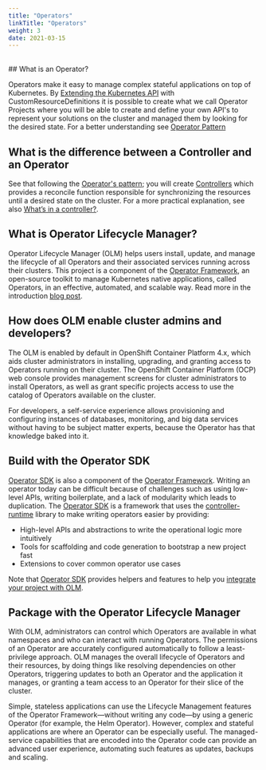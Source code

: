 ```yaml
---
title: "Operators"
linkTitle: "Operators"
weight: 3
date: 2021-03-15
---
```

<br>
## What is an Operator?

Operators make it easy to manage complex stateful applications on top of Kubernetes. By [Extending the Kubernetes API](https://kubernetes.io/docs/tasks/extend-kubernetes/custom-resources/custom-resource-definitions/) with CustomResourceDefinitions it is possible to create what we call Operator Projects where you will be able to create and define your own API's to represent your solutions on the cluster and managed them by looking for the desired state. For a better understanding see [Operator Pattern][operator-pattern]

## What is the difference between a Controller and an Operator

See that following the [Operator's pattern][operator-pattern]; you will create [Controllers](https://kubernetes.io/docs/concepts/architecture/controller/) which provides a reconcile function responsible for synchronizing the resources until a desired state on the cluster. For a more practical explanation, see also [What’s in a controller?](https://book.kubebuilder.io/cronjob-tutorial/controller-overview.html#whats-in-a-controller).

## What is Operator Lifecycle Manager?

Operator Lifecycle Manager (OLM) helps users install, update, and manage the lifecycle of all Operators and their associated services running across their clusters. This project is a component of the [Operator Framework][operator-framework], an open-source toolkit to manage Kubernetes native applications, called Operators, in an effective, automated, and scalable way. Read more in the introduction [blog post](https://www.openshift.com/blog/introducing-the-operator-framework?extIdCarryOver=true&sc_cid=701f2000001Css5AAC).

## How does OLM enable cluster admins and developers?

The OLM is enabled by default in OpenShift Container Platform 4.x, which aids cluster administrators in installing, upgrading, and granting access to Operators running on their cluster. The OpenShift Container Platform (OCP) web console provides management screens for cluster administrators to install Operators, as well as grant specific projects access to use the catalog of Operators available on the cluster.

For developers, a self-service experience allows provisioning and configuring instances of databases, monitoring, and big data services without having to be subject matter experts, because the Operator has that knowledge baked into it.

## Build with the Operator SDK

[Operator SDK][osdk] is also a component of the [Operator Framework][operator-framework]. Writing an operator today can be difficult because of challenges such as using low-level APIs, writing boilerplate, and a lack of modularity which leads to duplication.
The [Operator SDK][osdk] is a framework that uses the [controller-runtime][controller-runtime] library to make writing operators easier by providing:

- High-level APIs and abstractions to write the operational logic more intuitively
- Tools for scaffolding and code generation to bootstrap a new project fast
- Extensions to cover common operator use cases

Note that [Operator SDK][osdk] provides helpers and features to help you [integrate your project with OLM][olm-integration].

## Package with the Operator Lifecycle Manager

With OLM, administrators can control which Operators are available in what namespaces and who can interact with running Operators. The permissions of an Operator are accurately configured automatically to follow a least-privilege approach. OLM manages the overall lifecycle of Operators and their resources, by doing things like resolving dependencies on other Operators, triggering updates to both an Operator and the application it manages, or granting a team access to an Operator for their slice of the cluster.

Simple, stateless applications can use the Lifecycle Management features of the Operator Framework—without writing any code—by using a generic Operator (for example, the Helm Operator). However, complex and stateful applications are where an Operator can be especially useful. The managed-service capabilities that are encoded into the Operator code can provide an advanced user experience, automating such features as updates, backups and scaling.


[osdk]: https://sdk.operatorframework.io/
[operator-framework]: https://github.com/operator-framework
[controller-runtime]: https://github.com/kubernetes-sigs/controller-runtime
[olm-integration]: https://sdk.operatorframework.io/docs/olm-integration/
[operator-pattern]: https://kubernetes.io/docs/concepts/extend-kubernetes/operator/
